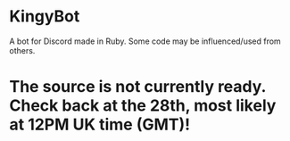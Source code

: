 # KingyBot
A bot for Discord made in Ruby. Some code may be influenced/used from others.

# The source is not currently ready. Check back at the 28th, most likely at 12PM UK time (GMT)!
